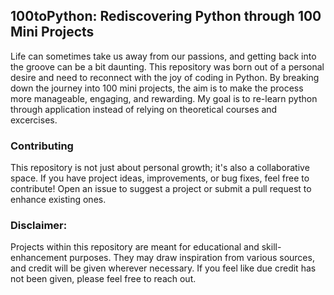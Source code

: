 ## 100toPython: Rediscovering Python through 100 Mini Projects

Life can sometimes take us away from our passions, and getting back into the groove can be a bit daunting. This repository was born out of a personal desire and need to reconnect with the joy of coding in Python. By breaking down the journey into 100 mini projects, the aim is to make the process more manageable, engaging, and rewarding. My goal is to re-learn python through application instead of relying on theoretical courses and excercises. 

### Contributing

This repository is not just about personal growth; it's also a collaborative space. If you have project ideas, improvements, or bug fixes, feel free to contribute! Open an issue to suggest a project or submit a pull request to enhance existing ones.

### Disclaimer:
Projects within this repository are meant for educational and skill-enhancement purposes. They may draw inspiration from various sources, and credit will be given wherever necessary. If you feel like due credit has not been given, please feel free to reach out. 
